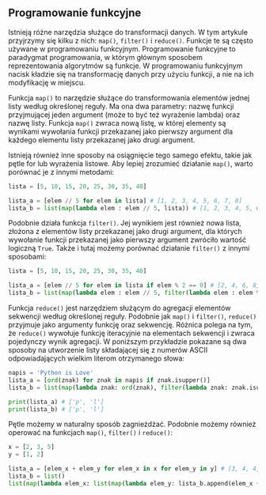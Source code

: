 ## Programowanie funkcyjne

Istnieją różne narzędzia służące do transformacji danych. W tym artykule przyjrzymy się kilku z nich: <code>map()</code>, <code>filter()</code> i <code>reduce()</code>. Funkcje te są często używane w programowaniu funkcyjnym. Programowanie funkcyjne to paradygmat programowania, w którym głównym sposobem reprezentowania algorytmów są funkcje. W programowaniu funkcyjnym nacisk kładzie się na transformację danych przy użyciu funkcji, a nie na ich modyfikację w miejscu.

Funkcja <code>map()</code> to narzędzie służące do transformowania elementów jednej listy według określonej reguły. Ma ona dwa parametry: nazwę funkcji przyjmującej jeden argument (może to być też wyrażenie lambda) oraz nazwę listy. Funkcja <code>map()</code> zwraca nową listę, w której elementy są wynikami wywołania funkcji przekazanej jako pierwszy argument dla każdego elementu listy przekazanej jako drugi argument.

Istnieją również inne sposoby na osiągnięcie tego samego efektu, takie jak pętle for lub wyrażenia listowe. Aby lepiej zrozumieć działanie <code>map()</code>, warto porównać je z innymi metodami:

```python
lista = [5, 10, 15, 20, 25, 30, 35, 40]

lista_a = [elem // 5 for elem in lista] # [1, 2, 3, 4, 5, 6, 7, 8]
lista_b = list(map(lambda elem : elem // 5, lista)) # [1, 2, 3, 4, 5, 6, 7, 8]
```

Podobnie działa funkcja <code>filter()</code>. Jej wynikiem jest również nowa lista, złożona z elementów listy przekazanej jako drugi argument, dla których wywołanie funkcji przekazanej jako pierwszy argument zwróciło wartość logiczną `True`. Także i tutaj możemy porównać działanie <code>filter()</code> z innymi sposobami:

```python
lista = [5, 10, 15, 20, 25, 30, 35, 40]

lista_a = [elem // 5 for elem in lista if elem % 2 == 0] # [2, 4, 6, 8]
lista_b = list(map(lambda elem : elem // 5, filter(lambda elem : elem % 2 == 0, lista))) # [2, 4, 6, 8]
```

Funkcja `reduce()` jest narzędziem służącym do agregacji elementów sekwencji według określonej reguły. Podobnie jak `map()` i `filter()`, `reduce()` przyjmuje jako argumenty funkcję oraz sekwencję. Różnica polega na tym, że `reduce()` wywołuje funkcję iteracyjnie na elementach sekwencji i zwraca pojedynczy wynik agregacji. W poniższym przykładzie pokazane są dwa sposoby na utworzenie listy składającej się z numerów ASCII odpowiadających wielkim literom otrzymanego słowa:

```python
napis = 'Python is Love'
lista_a = [ord(znak) for znak in napis if znak.isupper()]
lista_b = list(map(lambda znak: ord(znak), filter(lambda znak: znak.isupper(), napis)))

print(lista_a) # ['p', 'l']
print(lista_b) # ['p', 'l']
```

Pętle możemy w naturalny sposób zagnieżdżać. Podobnie możemy również operować na funkcjach <code>map()</code>, <code>filter()</code> i <code>reduce()</code>:

```python
x = [2, 3, 5]
y = [1, 2]

lista_a = [elem_x + elem_y for elem_x in x for elem_y in y] # [3, 4, 4, 5, 6, 7]
lista_b = list()
list(map(lambda elem_x: list(map(lambda elem_y: lista_b.append(elem_x + elem_y), y)), x)) # [3, 4, 4, 5, 6, 7]
```

